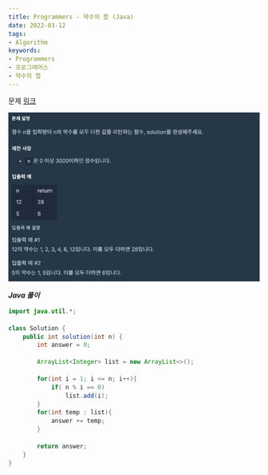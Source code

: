 ```yaml
---
title: Programmers - 약수의 합 (Java)
date: 2022-03-12
tags:
- Algorithm
keywords:
- Programmers
- 프로그래머스
- 약수의 합
---
```


문제 [링크](https://school.programmers.co.kr/learn/courses/30/lessons/12928)

![](img.png)

_**Java 풀이**_
```java
import java.util.*;

class Solution {
    public int solution(int n) {
        int answer = 0;
        
        ArrayList<Integer> list = new ArrayList<>();
        
        for(int i = 1; i <= n; i++){
            if( n % i == 0)
                list.add(i);
        }        
        for(int temp : list){
            answer += temp;
        }
        
        return answer;
    }
}
```
